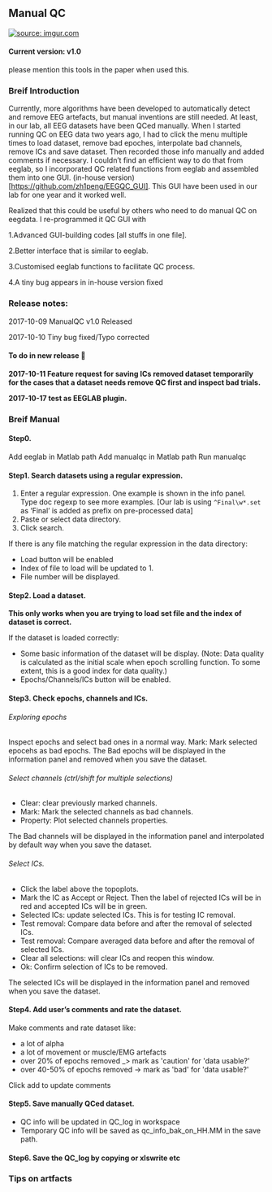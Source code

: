 ## Manual QC 
<a href="https://imgur.com/4izPvsv"><img src="https://i.imgur.com/4izPvsv.png" title="source: imgur.com" /></a>

#### Current version: v1.0
please mention this tools in the paper when used this.



### Breif Introduction
Currently, more algorithms have been developed to automatically detect and remove EEG artefacts, but manual inventions are still needed. At least, in our lab, all EEG datasets have been QCed manually. When I started running QC on EEG data two years ago, I had to click the menu multiple times to load dataset, remove bad epoches, interpolate bad channels, remove ICs and save dataset. Then recorded those info manually and added comments if necessary. I couldn’t find an efficient way to do that from eeglab, so I incorporated QC related functions from eeglab and assembled them into one GUI. (in-house version) [https://github.com/zh1peng/EEGQC_GUI]. This GUI have been used in our lab for one year and it worked well.

Realized that this could be useful by others who need to do manual QC on eegdata. I re-programmed it QC GUI with

1.Advanced GUI-building codes [all stuffs in one file].

2.Better interface that is similar to eeglab.

3.Customised eeglab functions to facilitate QC process.

4.A tiny bug appears in in-house version fixed


### Release notes:
2017-10-09 ManualQC v1.0 Released

2017-10-10 Tiny bug fixed/Typo corrected

#### To do in new release :microscope: 
**2017-10-11 Feature request for saving ICs removed dataset temporarily for the cases that a dataset needs remove QC first and inspect bad trials.**

**2017-10-17 test as EEGLAB plugin.**

### Breif Manual
#### Step0.
Add eeglab in Matlab path
Add manualqc in Matlab path
Run manualqc

#### Step1. Search datasets using a regular expression.
1. Enter a regular expression. One example is shown in the info panel. Type doc regexp to see more examples.
  [Our lab is using `^Final\w*.set` as ‘Final’ is added as prefix on pre-processed data]
2. Paste or select data directory.
3. Click search.

If there is any file matching the regular expression in the data directory:
* Load button will be enabled
* Index of file to load will be updated to 1.
* File number will be displayed.

#### Step2. Load a dataset.
**This only works when you are trying to load set file and the index of dataset is correct.**

If the dataset is loaded correctly:
* Some basic information of the dataset will be display.
  (Note: Data quality is calculated as the initial scale when epoch scrolling function. To some extent, this is a good index for data quality.)
* Epochs/Channels/ICs button will be enabled.



#### Step3. Check epochs, channels and ICs.
###### Exploring epochs
Inspect epochs and select bad ones in a normal way.
Mark: Mark selected epocehs as bad epochs.
The Bad epochs will be displayed in the information panel and removed when you save the dataset.
###### Select channels (ctrl/shift for multiple selections)
* Clear: clear previously marked channels.
* Mark: Mark the selected channels as bad channels.
* Property: Plot selected channels properties.

The Bad channels will be displayed in the information panel and interpolated by default way when you save the dataset.

###### Select ICs.
* Click the label above the topoplots.
* Mark the IC as Accept or Reject.
    Then the label of rejected ICs will be in red and accepted ICs will be in green.
* Selected ICs: update selected ICs. This is for testing IC removal.
* Test removal: Compare data before and after the removal of selected ICs.
* Test removal: Compare averaged data before and after the removal of selected ICs.
* Clear all selections: will clear ICs and reopen this window.
* Ok: Confirm selection of ICs to be removed.

The selected ICs will be displayed in the information panel and removed when you save the dataset.

#### Step4. Add user’s comments and rate the dataset.
Make comments and rate dataset like:
* a lot of alpha
* a lot of movement or muscle/EMG artefacts
* over 20% of epochs removed _> mark as 'caution' for 'data usable?'
* over 40-50% of epochs removed -> mark as 'bad' for 'data usable?'

Click add to update comments

#### Step5. Save manually QCed dataset.
* QC info will be updated in QC_log in workspace
* Temporary QC info will be saved as qc_info_bak_on_HH.MM in the save path.

#### Step6.  Save the QC_log by copying or xlswrite etc

### Tips on artfacts  ​
